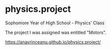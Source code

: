 # physics.project

Sophomore Year of High School - Physics' Class

The project I was assigned was entitled "Motors".

https://anavrinceanu.github.io/physics.project/
